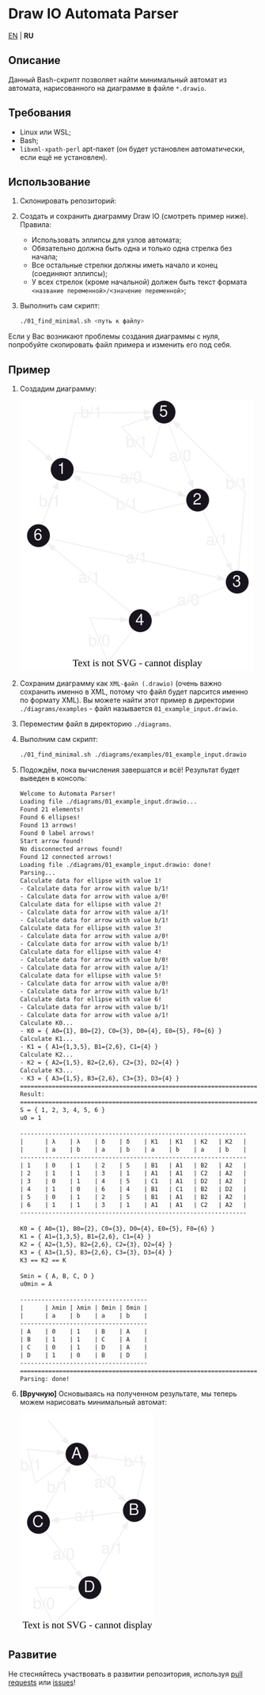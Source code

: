 # Draw IO Automata Parser

[EN](README.md) | **RU**

## Описание

Данный Bash-скрипт позволяет найти минимальный автомат из автомата, нарисованного на диаграмме в файле `*.drawio`.

## Требования

- Linux или WSL;
- Bash;
- `libxml-xpath-perl` apt-пакет (он будет установлен автоматически, если ещё не установлен).

## Использование

1. Склонировать репозиторий:

2. Создать и сохранить диаграмму Draw IO (смотреть пример ниже).
   Правила:

   - Использовать эллипсы для узлов автомата;
   - Обязательно должна быть одна и только одна стрелка без начала;
   - Все остальные стрелки должны иметь начало и конец (соединяют эллипсы);
   - У всех стрелок (кроме начальной) должен быть текст формата `<название переменной>/<значение переменной>`;

3. Выполнить сам скрипт:

    ```bash
    ./01_find_minimal.sh <путь к файлу>
    ```

Если у Вас возникают проблемы создания диаграммы с нуля, попробуйте скопировать файл примера и изменить его под себя.

## Пример

1. Создадим диаграмму:

   ![Исходная диаграмма](images/01_input_diagram.svg)

2. Сохраним диаграмму как `XML-файл (.drawio)` (очень важно сохранить именно в XML, потому что файл будет парсится именно по формату XML).
   Вы можете найти этот пример в директории `./diagrams/examples` - файл называется `01_example_input.drawio`.

3. Переместим файл в директорию `./diagrams`.

4. Выполним сам скрипт:

   ```bash
   ./01_find_minimal.sh ./diagrams/examples/01_example_input.drawio
   ```

5. Подождём, пока вычисления завершатся и всё! Результат будет выведен в консоль:

   ```log
   Welcome to Automata Parser!
   Loading file ./diagrams/01_example_input.drawio...
   Found 21 elements!
   Found 6 ellipses!
   Found 13 arrows!
   Found 0 label arrows!
   Start arrow found!
   No disconnected arrows found!
   Found 12 connected arrows!
   Loading file ./diagrams/01_example_input.drawio: done!
   Parsing...
   Calculate data for ellipse with value 1!
   - Calculate data for arrow with value b/1!
   - Calculate data for arrow with value a/0!
   Calculate data for ellipse with value 2!
   - Calculate data for arrow with value a/1!
   - Calculate data for arrow with value b/1!
   Calculate data for ellipse with value 3!
   - Calculate data for arrow with value a/0!
   - Calculate data for arrow with value b/1!
   Calculate data for ellipse with value 4!
   - Calculate data for arrow with value b/0!
   - Calculate data for arrow with value a/1!
   Calculate data for ellipse with value 5!
   - Calculate data for arrow with value a/0!
   - Calculate data for arrow with value b/1!
   Calculate data for ellipse with value 6!
   - Calculate data for arrow with value b/1!
   - Calculate data for arrow with value a/1!
   Calculate K0...
   - K0 = { A0={1}, B0={2}, C0={3}, D0={4}, E0={5}, F0={6} }
   Calculate K1...
   - K1 = { A1={1,3,5}, B1={2,6}, C1={4} }
   Calculate K2...
   - K2 = { A2={1,5}, B2={2,6}, C2={3}, D2={4} }
   Calculate K3...
   - K3 = { A3={1,5}, B3={2,6}, C3={3}, D3={4} }
   ================================================================================
   Result:
   ================================================================================
   S = { 1, 2, 3, 4, 5, 6 }
   u0 = 1

   ----------------------------------------------------------------
   |      | λ    | λ    | δ    | δ    | K1   | K1   | K2   | K2   |
   |      | a    | b    | a    | b    | a    | b    | a    | b    |
   ----------------------------------------------------------------
   | 1    | 0    | 1    | 2    | 5    | B1   | A1   | B2   | A2   |
   | 2    | 1    | 1    | 3    | 1    | A1   | A1   | C2   | A2   |
   | 3    | 0    | 1    | 4    | 5    | C1   | A1   | D2   | A2   |
   | 4    | 1    | 0    | 6    | 4    | B1   | C1   | B2   | D2   |
   | 5    | 0    | 1    | 2    | 5    | B1   | A1   | B2   | A2   |
   | 6    | 1    | 1    | 3    | 1    | A1   | A1   | C2   | A2   |
   ----------------------------------------------------------------

   K0 = { A0={1}, B0={2}, C0={3}, D0={4}, E0={5}, F0={6} }
   K1 = { A1={1,3,5}, B1={2,6}, C1={4} }
   K2 = { A2={1,5}, B2={2,6}, C2={3}, D2={4} }
   K3 = { A3={1,5}, B3={2,6}, C3={3}, D3={4} }
   K3 == K2 == K

   Smin = { A, B, C, D }
   u0min = A

   ------------------------------------
   |      | λmin | λmin | δmin | δmin |
   |      | a    | b    | a    | b    |
   ------------------------------------
   | A    | 0    | 1    | B    | A    |
   | B    | 1    | 1    | C    | A    |
   | C    | 0    | 1    | D    | A    |
   | D    | 1    | 0    | B    | D    |
   ------------------------------------
   ================================================================================
   Parsing: done!
   ```

6. **[Вручную]** Основываясь на полученном результате, мы теперь можем нарисовать минимальный автомат:

   ![Итоговая диаграмма](images/01_result_diagram.svg)

## Развитие

Не стесняйтесь участвовать в развитии репозитория, используя [pull requests](https://github.com/Nikolai2038/draw-io-automata-parser/pulls) или [issues](https://github.com/Nikolai2038/draw-io-automata-parser/issues)!
